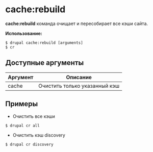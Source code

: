 # cache:rebuild
**cache:rebuild** команда очищает и пересобирает все кэши сайта.

**Использование:**
```
$ drupal cache:rebuild [arguments]
$ cr  
```

## Доступные аргументы
Аргумент | Описание
---------|-------------
cache | Очистить только указанный кэш

## Примеры
* Очистить все кэши
```
$ drupal cr all
```
* Очистить кэш discovery
```
$ drupal cr discovery
```
